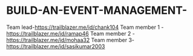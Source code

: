 # BUILD-AN-EVENT-MANAGEMENT-

Team lead-https://trailblazer.me/id/chank104
Team member 1 -  https://trailblazer.me/id/ramap46 
Team member 2 - https://trailblazer.me/id/mohaa32
Team member 3-  https://trailblazer.me/id/sasikumar2003
